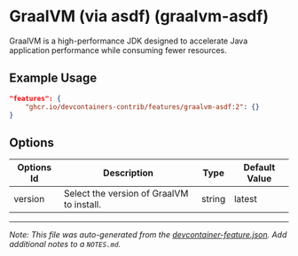 
# GraalVM (via asdf) (graalvm-asdf)

GraalVM is a high-performance JDK designed to accelerate Java application performance while consuming fewer resources.

## Example Usage

```json
"features": {
    "ghcr.io/devcontainers-contrib/features/graalvm-asdf:2": {}
}
```

## Options

| Options Id | Description | Type | Default Value |
|-----|-----|-----|-----|
| version | Select the version of GraalVM to install. | string | latest |



---

_Note: This file was auto-generated from the [devcontainer-feature.json](https://github.com/devcontainers-contrib/features/blob/main/src/graalvm-asdf/devcontainer-feature.json).  Add additional notes to a `NOTES.md`._

